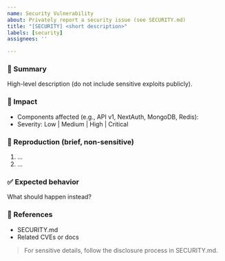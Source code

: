 ```yaml
---
name: Security Vulnerability
about: Privately report a security issue (see SECURITY.md)
title: "[SECURITY] <short description>"
labels: [security]
assignees: ''

---
```


### 🔐 Summary
High-level description (do not include sensitive exploits publicly).

### 🧪 Impact
- Components affected (e.g., API v1, NextAuth, MongoDB, Redis):
- Severity: Low | Medium | High | Critical

### 🔁 Reproduction (brief, non-sensitive)
1. ...
2. ...

### ✅ Expected behavior
What should happen instead?

### 📎 References
- SECURITY.md
- Related CVEs or docs

> For sensitive details, follow the disclosure process in SECURITY.md.
